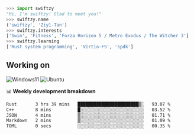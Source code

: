 ```python
>>> import swiftzy
"Hi, I'm swiftzy! Glad to meet you!"
>>> swiftzy.name
('swiftzy', 'Ziy1-Tan')
>>> swiftzy.interests
['Swim', 'Fitness', 'Forza Horizon 5 / Metro Exodus / The Witcher 3']
>>> swiftzy.learning
['Rust system programming', 'Virtio-FS', 'spdk']
```

## Working on

![Windows11](https://img.shields.io/badge/Windows%2011-00adef?style=flat-square&logo=windows&logoColor=ffffff)
![Ubuntu](https://img.shields.io/badge/Ubuntu%20(WSL)-dd4814?style=flat-square&logo=ubuntu&logoColor=ffffff)

📊 **Weekly development breakdown**
<!--START_SECTION:waka-->

```txt
Rust       3 hrs 39 mins   ███████████████████████▒░   93.07 %
C++        8 mins          █░░░░░░░░░░░░░░░░░░░░░░░░   03.52 %
JSON       4 mins          ▒░░░░░░░░░░░░░░░░░░░░░░░░   01.71 %
Markdown   2 mins          ▒░░░░░░░░░░░░░░░░░░░░░░░░   01.09 %
TOML       0 secs          ░░░░░░░░░░░░░░░░░░░░░░░░░   00.35 %
```

<!--END_SECTION:waka-->
